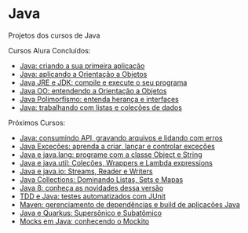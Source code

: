 # Java
Projetos dos cursos de Java

Cursos Alura Concluídos:
- [Java: criando a sua primeira aplicação](https://unibb.alura.com.br/course/java-criando-primeira-aplicacao)
- [Java: aplicando a Orientação a Objetos](https://unibb.alura.com.br/course/java-aplicando-orientacao-objetos)
- [Java JRE e JDK: compile e execute o seu programa](https://unibb.alura.com.br/course/java-primeiros-passos)
- [Java OO: entendendo a Orientação a Objetos](https://unibb.alura.com.br/course/java-introducao-orientacao-objetos)
- [Java Polimorfismo: entenda herança e interfaces](https://unibb.alura.com.br/course/java-heranca-interfaces-polimorfismo)
- [Java: trabalhando com listas e coleções de dados](https://unibb.alura.com.br/course/java-listas-colecoes-dados)

Próximos Cursos:
- [Java: consumindo API, gravando arquivos e lidando com erros](https://unibb.alura.com.br/course/java-consumindo-api-gravando-arquivos-lidando-erros)
- [Java Exceções: aprenda a criar, lançar e controlar exceções](https://unibb.alura.com.br/course/java-excecoes)
- [Java e java.lang: programe com a classe Object e String](https://unibb.alura.com.br/course/java-pacotes-e-java-lang)
- [Java e java.util: Coleções, Wrappers e Lambda expressions](https://unibb.alura.com.br/course/java-util-lambdas)
- [Java e java.io: Streams, Reader e Writers](https://unibb.alura.com.br/course/java-trabalhando-com-io)
- [Java Collections: Dominando Listas, Sets e Mapas](https://unibb.alura.com.br/course/java-collections)
- [Java 8: conheça as novidades dessa versão](https://unibb.alura.com.br/course/java8-lambdas)
- [TDD e Java: testes automatizados com JUnit](https://unibb.alura.com.br/course/tdd-java-testes-automatizados-junit)
- [Maven: gerenciamento de dependências e build de aplicações Java](https://unibb.alura.com.br/course/maven-gerenciamento-dependencias-build-aplicacoes-java)
- [Java e Quarkus: Supersônico e Subatômico](https://unibb.alura.com.br/course/java-supersonico-subatomico-quarkus)
- [Mocks em Java: conhecendo o Mockito](https://unibb.alura.com.br/course/mocks-java-mockito)
